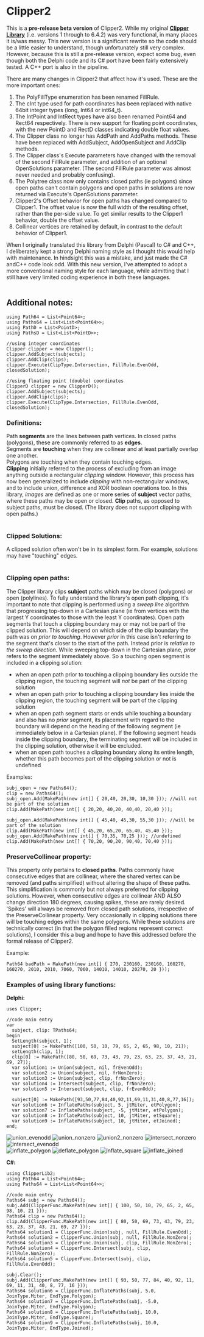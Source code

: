 # Clipper2

This is a <b>pre-release beta version</b> of Clipper2. While my original <a href="https://sourceforge.net/projects/polyclipping/"><b>Clipper Library</b></a> (i.e. versions 1 through to 6.4.2) was very functional, in many places it is/was messy. This new version is a significant rewrite so the code should be a little easier to understand, though unfortunately still very complex. However, because this is still a pre-release version, expect some bug, even though both the Delphi code and its C# port have been fairly extensively tested. A C++ port is also in the pipeline.<br>

There are many changes in Clipper2 that affect how it's used. These are the more important ones:
1. The PolyFillType enumeration has been renamed FillRule.
2. The cInt type used for path coordinates has been replaced with native 64bit integer types (long, Int64 or int64_t).
3. The IntPoint and IntRect types have also been renamed Point64 and Rect64 respectively. There is new support for floating point coordinates, with the new PointD and RectD classes indicating double float values.
4. The Clipper class no longer has AddPath and AddPaths methods. These have been replaced with AddSubject, AddOpenSubject and AddClip methods.
5. The Clipper class's Execute parameters have changed with the removal of the second FillRule parameter, and addition of an optional OpenSolutions parameter. (The second FillRule parameter was almost never needed and probably confusing).
6. The Polytree class now only contains closed paths (ie polygons) since open paths can't contain polygons and open paths in solutions are now returned via Execute's OpenSolutions parameter.
7. Clipper2's Offset behavior for open paths has changed compared to Clipper1. The offset value is now the full width of the resulting offset, rather than the per-side value. To get similar results to the Clipper1 behavior, double the offset value.
8. Collinear vertices are retained by default, in contrast to the default behavior of Clipper1.
 
When I originally translated this library from Delphi (Pascal) to C# and C++, I deliberately kept a strong Delphi naming style as I thought this would help with maintenance. In hindsight this was a mistake, and just made the C# andC++ code look odd. With this new version, I've attempted to adopt a more conventional naming style for each language, while admitting that I still have very limited coding experience in both these languages.<br><br> 


## Additional notes:

	using Path64 = List<Point64>;
	using Paths64 = List<List<Point64>>;
	using PathD = List<PointD>;
	using PathsD = List<List<PointD>>;
	
	//using integer coordinates
	Clipper clipper = new Clipper(); 
	clipper.AddSubject(subjects);
	clipper.AddClip(clips);
	clipper.Execute(ClipType.Intersection, FillRule.EvenOdd, closedSolution);
	
	//using floating point (double) coordinates
	ClipperD clipper = new ClipperD(); 
	clipper.AddSubject(subjects);
	clipper.AddClip(clips);
	clipper.Execute(ClipType.Intersection, FillRule.EvenOdd, closedSolution);


### Definitions:

Path <b>segments</b> are the lines between path vertices. In closed paths (polygons), these are commonly referred to as <b>edges</b>.<br>
Segments are <b>touching</b> when they are collinear and at least partially overlap one another.<br>
Polygons are touching when they contain touching edges.<br>
<b>Clipping</b> initially referred to the process of excluding from an image anything outside a rectangular <i>clipping</i> window. However, this process has now been generalized to include <i>clipping</i> with non-rectangular windows, and to include union, difference and XOR boolean operations too. In this library, <i>images</i> are defined as one or more series of <b>subject</b> vector paths, where these paths may be open or closed. <b>Clip</b> paths, as opposed to subject paths, must be closed. (The library does not support clipping with open paths.)<br><br>


### Clipped Solutions:

A clipped solution often won't be in its simplest form. For example, solutions may have "touching" edges.<br><br>


### Clipping open paths:

The Clipper library clips <b>subject</b> paths which may be closed (polygons) or open (polylines). To fully understand the library's open path clipping, it's important to note that clipping is performed using a <i>sweep line</i> algorithm that progressing top-down in a Cartesian plane (ie from vertices with the largest Y coordinates to those with the least Y coordinates). Open path segments that touch a clipping boundary may or may not be part of the clipped solution. This will depend on which side of the clip boundary the path was on <i>prior to touching</i>. However <i>prior</i> in this case isn't referring to the segment that's closer to the start of the path. Instead prior is <i>relative to the sweep direction</i>. While sweeping top-down in the Cartesian plane, <i>prior</i> refers to the segment immediately above. So a touching open segment is included in a clipping solution:
<ul>
<li>when an open path prior to touching a clipping boundary lies outside the clipping region, the touching segment will <i>not</i> be part of the clipping solution</li>
<li>when an open path prior to touching a clipping boundary lies inside the clipping region, the touching segment will be part of the clipping solution</li>
<li>when an open path segment starts or ends while touching a boundary and also has no <i>prior</i> segment, its placement with regard to the boundary will depend on the heading of the following segment (ie immediately below in a Cartesian plane). If the following segment heads inside the clipping boundary, the terminating segment will be included in the clipping solution, otherwise it will be excluded.</li>
<li>when an open path touches a clipping boundary along its entire length, whether this path becomes part of the clipping solution or not is undefined</li>
</ul>
Examples:

	subj_open = new Paths64();
	clip = new Paths64();
	subj_open.Add(MakePath(new int[] { 20,40, 20,30, 10,30 })); //will not be part of the solution
	clip.Add(MakePath(new int[] { 20,20, 40,20, 40,40, 20,40 }));
	
	subj_open.Add(MakePath(new int[] { 45,40, 45,30, 55,30 })); //will be part of the solution
	clip.Add(MakePath(new int[] { 45,20, 65,20, 65,40, 45,40 }));
	subj_open.Add(MakePath(new int[] { 70,35, 70,25 })); //undefined
	clip.Add(MakePath(new int[] { 70,20, 90,20, 90,40, 70,40 }));


### PreserveCollinear property:

This property only pertains to <b>closed paths</b>. Paths commonly have consecutive edges that are collinear, where the shared vertex can be removed (and paths simplified) without altering the shape of these paths. This simplification is commonly but not always preferred for clipping solutions. However, when consecutive edges are collinear AND ALSO change direction 180 degrees, causing spikes, these are rarely desired. 'Spikes' will always be removed from closed path solutions, irrespective of the PreserveCollinear property. Very occasionally in clipping solutions there will be touching edges within the same polygons. While these solutions are technically correct (in that the polygon filled regions represent correct solutions), I consider this a bug and hope to have this addressed before the formal release of Clipper2.<br>

Example:

	Path64 badPath = MakePath(new int[] { 270, 230160, 230160, 160270, 160270, 2010, 2010, 7060, 7060, 14010, 14010, 20270, 20 })); 


### Examples of using library functions:

<b>Delphi:</b><br>
    
    uses Clipper;

    //code main entry 
    var
      subject, clip: TPaths64;      
    begin
      SetLength(subject, 1);
      subject[0] := MakePath([100, 50, 10, 79, 65, 2, 65, 98, 10, 21]);
      setLength(clip, 1);
      clip[0] := MakePath([80, 50, 69, 73, 43, 79, 23, 63, 23, 37, 43, 21, 69, 27]);
      var solution1 := Union(subject, nil, frEvenOdd);            
      var solution2 := Union(subject, nil, frNonZero);      
      var solution3 := Union(subject, clip, frNonZero);      
      var solution4 := Intersect(subject, clip, frNonZero);
      var solution5 := Intersect(subject, clip, frEvenOdd);
      
      subject[0] := MakePath([93,50,77,84,40,92,11,69,11,31,40,8,77,16]);
      var solution6 := InflatePaths(subject, 5, jtMiter, etPolygon);
      var solution7 := InflatePaths(subject, -5, jtMiter, etPolygon);
      var solution8 := InflatePaths(subject, 10, jtMiter, etSquare);
      var solution9 := InflatePaths(subject, 10, jtMiter, etJoined);
    end;

![union_evenodd](https://user-images.githubusercontent.com/5280692/159103161-4c4e0c51-98f3-4ff4-9364-4c2cc57af774.png)
![union_nonzero](https://user-images.githubusercontent.com/5280692/159098650-9923ffe9-a5fb-49a4-9d34-9ef1e5aae8e4.png)
![union2_nonzero](https://user-images.githubusercontent.com/5280692/159098431-378a4a85-be83-4412-a6f0-09e88234928f.png)
![intersect_nonzero](https://user-images.githubusercontent.com/5280692/159098290-85c67eec-04a2-4ea7-9b5c-b2120d3cf5bd.png)
![intersect_evenodd](https://user-images.githubusercontent.com/5280692/159103132-153c6428-4962-4240-b7a3-799fc639553c.png)
<br>
![inflate_polygon](https://user-images.githubusercontent.com/5280692/159106061-1d1e14c7-bdff-478d-b5b6-7340478edc5d.png)
![deflate_polygon](https://user-images.githubusercontent.com/5280692/159106069-e01ad782-fd6e-4480-972c-e96db51948f8.png)
![inflate_square](https://user-images.githubusercontent.com/5280692/159106083-f16f5508-7daa-4b0c-a7b3-8a5381a4db51.png)
![inflate_joined](https://user-images.githubusercontent.com/5280692/159106093-ba17fb6a-0adb-4622-b16c-835ac061e3d8.png)


<b>C#:</b><br>
          
    using ClipperLib2;
    using Path64 = List<Point64>;
    using Paths64 = List<List<Point64>>;
    
    //code main entry 
    Paths64 subj = new Paths64();
    subj.Add(ClipperFunc.MakePath(new int[] { 100, 50, 10, 79, 65, 2, 65, 98, 10, 21 }));
    Paths64 clip = new Paths64();
    clip.Add(ClipperFunc.MakePath(new int[] { 80, 50, 69, 73, 43, 79, 23, 63, 23, 37, 43, 21, 69, 27 }));
    Paths64 solution1 = ClipperFunc.Union(subj, null, FillRule.EvenOdd);
    Paths64 solution2 = ClipperFunc.Union(subj, null, FillRule.NonZero);
    Paths64 solution3 = ClipperFunc.Union(subj, clip, FillRule.NonZero);
    Paths64 solution4 = ClipperFunc.Intersect(subj, clip, FillRule.NonZero);
    Paths64 solution5 = ClipperFunc.Intersect(subj, clip, FillRule.EvenOdd);

    subj.Clear();
    subj.Add(ClipperFunc.MakePath(new int[] { 93, 50, 77, 84, 40, 92, 11, 69, 11, 31, 40, 8, 77, 16 }));
    Paths64 solution6 = ClipperFunc.InflatePaths(subj, 5.0, JoinType.Miter, EndType.Polygon);
    Paths64 solution7 = ClipperFunc.InflatePaths(subj, -5.0, JoinType.Miter, EndType.Polygon);
    Paths64 solution8 = ClipperFunc.InflatePaths(subj, 10.0, JoinType.Miter, EndType.Square);
    Paths64 solution9 = ClipperFunc.InflatePaths(subj, 10.0, JoinType.Miter, EndType.Joined);
